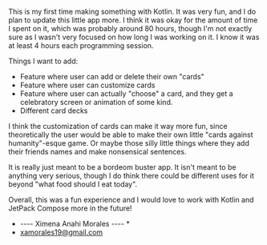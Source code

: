 This is my first time making something with Kotlin. It was very fun, and I do plan to update this little app more. I think it was okay for the amount of time I spent on it, which was probably around 80 hours, though I'm not exactly sure as I wasn't very focused on how long I was working on it. I know it was at least 4 hours each programming session. 

Things I want to add: 
  - Feature where user can add or delete their own "cards"
  - Feature where user can customize cards
  - Feature where user can actually "choose" a card, and they get a celebratory screen or animation of some kind.
  - Different card decks

I think the customization of cards can make it way more fun, since theoretically the user would be able to make their own little "cards against humanity"-esque game. Or maybe those silly little things where they add their friends names and make nonsensical sentences. 

It is really just meant to be a bordeom buster app. It isn't meant to be anything very serious, though I do think there could be different uses for it beyond "what food should I eat today". 

Overall, this was a fun experience and I would love to work with Kotlin and JetPack Compose more in the future!


* ---- Ximena Anahi Morales ---- *
* xamorales19@gmail.com
